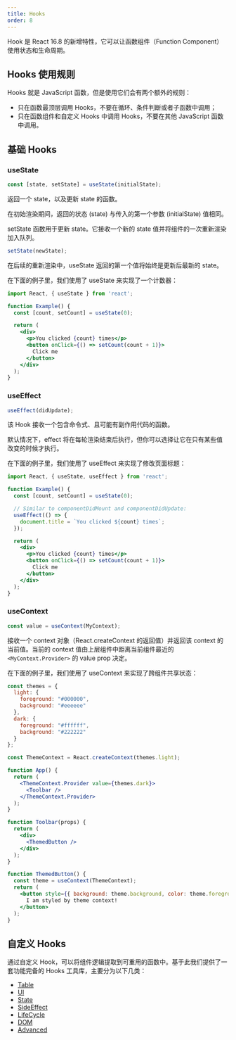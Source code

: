 ```yaml
---
title: Hooks
order: 8
---
```


Hook 是 React 16.8 的新增特性，它可以让函数组件（Function Component）使用状态和生命周期。

## Hooks 使用规则

Hooks 就是 JavaScript 函数，但是使用它们会有两个额外的规则：

- 只在函数最顶层调用 Hooks，不要在循环、条件判断或者子函数中调用；
- 只在函数组件和自定义 Hooks 中调用 Hooks，不要在其他 JavaScript 函数中调用。

## 基础 Hooks

### useState

```js
const [state, setState] = useState(initialState);
```

返回一个 state，以及更新 state 的函数。

在初始渲染期间，返回的状态 (state) 与传入的第一个参数 (initialState) 值相同。

setState 函数用于更新 state。它接收一个新的 state 值并将组件的一次重新渲染加入队列。

```js
setState(newState);
```

在后续的重新渲染中，useState 返回的第一个值将始终是更新后最新的 state。

在下面的例子里，我们使用了 useState 来实现了一个计数器：

```jsx
import React, { useState } from 'react';

function Example() {
  const [count, setCount] = useState(0);

  return (
    <div>
      <p>You clicked {count} times</p>
      <button onClick={() => setCount(count + 1)}>
        Click me
      </button>
    </div>
  );
}
```

### useEffect

```js
useEffect(didUpdate);
```

该 Hook 接收一个包含命令式、且可能有副作用代码的函数。

默认情况下，effect 将在每轮渲染结束后执行，但你可以选择让它在只有某些值改变的时候才执行。

在下面的例子里，我们使用了 useEffect 来实现了修改页面标题：


```jsx
import React, { useState, useEffect } from 'react';

function Example() {
  const [count, setCount] = useState(0);

  // Similar to componentDidMount and componentDidUpdate:
  useEffect(() => {
    document.title = `You clicked ${count} times`;
  });

  return (
    <div>
      <p>You clicked {count} times</p>
      <button onClick={() => setCount(count + 1)}>
        Click me
      </button>
    </div>
  );
}
```

### useContext

```js
const value = useContext(MyContext);
```

接收一个 context 对象（React.createContext 的返回值）并返回该 context 的当前值。当前的 context 值由上层组件中距离当前组件最近的 `<MyContext.Provider>` 的 value prop 决定。

在下面的例子里，我们使用了 useContext 来实现了跨组件共享状态：


```jsx
const themes = {
  light: {
    foreground: "#000000",
    background: "#eeeeee"
  },
  dark: {
    foreground: "#ffffff",
    background: "#222222"
  }
};

const ThemeContext = React.createContext(themes.light);

function App() {
  return (
    <ThemeContext.Provider value={themes.dark}>
      <Toolbar />
    </ThemeContext.Provider>
  );
}

function Toolbar(props) {
  return (
    <div>
      <ThemedButton />
    </div>
  );
}

function ThemedButton() {
  const theme = useContext(ThemeContext);
  return (
    <button style={{ background: theme.background, color: theme.foreground }}>
      I am styled by theme context!
    </button>
  );
}
```

## 自定义 Hooks

通过自定义 Hook，可以将组件逻辑提取到可重用的函数中。基于此我们提供了一套功能完备的 Hooks 工具库，主要分为以下几类：

* [Table](https://ahooks.js.org/zh-CN/hooks/table/use-fusion-table)
* [UI](https://ahooks.js.org/zh-CN/hooks/ui/use-drop)
* [State](https://ahooks.js.org/zh-CN/hooks/state/use-boolean)
* [SideEffect](https://ahooks.js.org/zh-CN/hooks/life-cycle/use-debounce-effect)
* [LifeCycle](https://ahooks.js.org/zh-CN/hooks/life-cycle/use-debounce-effect)
* [DOM](https://ahooks.js.org/zh-CN/hooks/dom/use-click-away)
* [Advanced](https://ahooks.js.org/zh-CN/hooks/advanced/use-creation)
